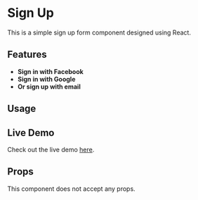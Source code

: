 # Sign Up

This is a simple sign up form component designed using React.

## Features

- **Sign in with Facebook**
- **Sign in with Google**
- **Or sign up with email**

## Usage
## Live Demo
Check out the live demo [here](https://simple-signup-test.netlify.app/).

## Props
This component does not accept any props.

